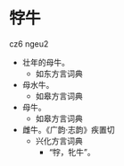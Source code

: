 # 牸牛
cz6 ngeu2
+ 壮年的母牛。
  * 如东方言词典
+ 母水牛。
  * 如皋方言词典
+ 母牛。
  * 如皋方言词典
+ 雌牛。《广韵·志韵》疾置切
  * 兴化方言词典
    - “牸，牝牛”。
